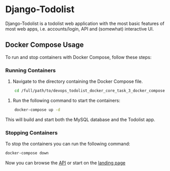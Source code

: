 # Django-Todolist

Django-Todolist is a todolist web application with the most basic features of most web apps, i.e. accounts/login, API and (somewhat) interactive UI.

## Docker Compose Usage
To run and stop containers with Docker Compose, follow these steps:

### Running Containers
1. Navigate to the directory containing the Docker Compose file.
   
```bash
    cd /full/path/to/devops_todolist_docker_core_task_3_docker_compose
```

1. Run the following command to start the containers:

```bash
    docker-compose up -d
```

This will build and start both the MySQL database and the Todolist app.

### Stopping Containers
To stop the containers you can run the following command:
```bash 
docker-compose down
``` 

Now you can browse the [API](http://localhost:8000/api/)
or start on the [landing page](http://localhost:8000/)








